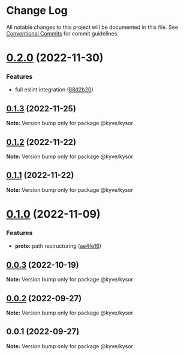 # Change Log

All notable changes to this project will be documented in this file.
See [Conventional Commits](https://conventionalcommits.org) for commit guidelines.

# [0.2.0](https://github.com/KYVENetwork/node/compare/@kyve/kysor@0.1.3...@kyve/kysor@0.2.0) (2022-11-30)

### Features

- full eslint integration ([88d2b20](https://github.com/KYVENetwork/node/commit/88d2b201d08d820664dbefd6eab766a176fce2cf))

## [0.1.3](https://github.com/KYVENetwork/node/compare/@kyve/kysor@0.1.2...@kyve/kysor@0.1.3) (2022-11-25)

**Note:** Version bump only for package @kyve/kysor

## [0.1.2](https://github.com/KYVENetwork/node/compare/@kyve/kysor@0.1.1...@kyve/kysor@0.1.2) (2022-11-22)

**Note:** Version bump only for package @kyve/kysor

## [0.1.1](https://github.com/KYVENetwork/node/compare/@kyve/kysor@0.1.0...@kyve/kysor@0.1.1) (2022-11-22)

**Note:** Version bump only for package @kyve/kysor

# [0.1.0](https://github.com/KYVENetwork/node/compare/@kyve/kysor@0.0.3...@kyve/kysor@0.1.0) (2022-11-09)

### Features

- **proto:** path restructuring ([ae4fe16](https://github.com/KYVENetwork/node/commit/ae4fe16fa344ab91cbd8d25ddaba2c8d600332d5))

## [0.0.3](https://github.com/KYVENetwork/node/compare/@kyve/kysor@0.0.2...@kyve/kysor@0.0.3) (2022-10-19)

**Note:** Version bump only for package @kyve/kysor

## [0.0.2](https://github.com/KYVENetwork/node/compare/@kyve/kysor@0.0.1...@kyve/kysor@0.0.2) (2022-09-27)

**Note:** Version bump only for package @kyve/kysor

## 0.0.1 (2022-09-27)

**Note:** Version bump only for package @kyve/kysor
